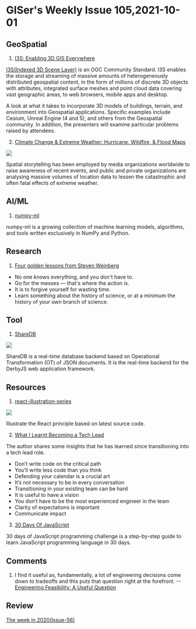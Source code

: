 # GISer's Weekly Issue 105,2021-10-01

## GeoSpatial

1. [I3S: Enabling 3D GIS Everywhere](https://www.khronos.org/assets/uploads/developers/presentations/Geospatial_ESRI_SIGGRAPH_Aug21.pdf)

[I3S(Indexed 3D Scene Layer)](https://github.com/Esri/i3s-spec) is an OGC Community Standard. I3S enables the storage and streaming of massive amounts of heterogeneously distributed geospatial content, in the form of millions of discrete 3D objects with attributes, integrated surface meshes and point cloud data covering vast geographic areas, to web browsers, mobile apps and desktop.

A look at what it takes to incorporate 3D models of buildings, terrain, and environment into Geospatial applications. Specific examples include Cesium, Unreal Engine (4 and 5), and others from the Geospatial community. In addition, the presenters will examine particular problems raised by attendees.

2. [Climate Change & Extreme Weather: Hurricane, Wildfire, & Flood Maps](https://carto.com/blog/climate-change-extreme-weather-maps/)

![](https://carto.com/blog/img/posts/2021/2021-09-29-climate-change-extreme-weather-maps/hurricane-ida.png)

Spatial storytelling has been employed by media organizations worldwide to raise awareness of recent events, and public and private organizations are analysing massive volumes of location data to lessen the catastrophic and often fatal effects of extreme weather.

## AI/ML

1. [numpy-ml](https://github.com/ddbourgin/numpy-ml)

numpy-ml is a growing collection of machine learning models, algorithms, and tools written exclusively in NumPy and Python.

## Research

1. [Four golden lessons from Steven Weinberg](https://www.nature.com/articles/426389a)

- No one knows everything, and you don't have to.
- Go for the messes — that's where the action is.
- It is to forgive yourself for wasting time.
- Learn something about the history of science, or at a minimum the history of your own branch of science.

## Tool

1. [ShareDB](https://github.com/share/sharedb)

![](https://github.com/share/sharedb/raw/master/examples/leaderboard/demo.gif)

ShareDB is a real-time database backend based on Operational Transformation (OT) of JSON documents. It is the real-time backend for the DerbyJS web application framework.

## Resources

1. [react-illustration-series](https://github.com/7kms/react-illustration-series)

![](https://github.com/7kms/react-illustration-series/raw/master/snapshots/macro-structure/core-packages.png)

Illustrate the React principle based on latest source code.

2. [What I Learnt Becoming a Tech Lead](https://tomgamon.com/posts/things-i-have-learned-new-tech-lead/?newsletter)

The author shares some insights that he has learned since transitioning into a tech lead role.

- Don’t write code on the critical path
- You’ll write less code than you think
- Defending your calendar is a crucial art
- It’s not necessary to be in every conversation
- Transitioning in your existing team can be hard
- It is useful to have a vision
- You don’t have to be the most experienced engineer in the team
- Clarity of expectations is important
- Communicate impact

3. [30 Days Of JavaScript](https://github.com/Asabeneh/30-Days-Of-JavaScript)

30 days of JavaScript programming challenge is a step-by-step guide to learn JavaScript programming language in 30 days.

## Comments

1.  I find it useful as, fundamentally, a lot of engineering decisions come down to tradeoffs and this puts that question right at the forefront.
    --[Engineering Feasibility: A Useful Question](https://tomgamon.com/posts/a-useful-question/?newsletter)

## Review

[The week in 2020(Issue-56)](https://github.com/lkcozy/weekly/blob/master/docs/2020/issue-56.md)
